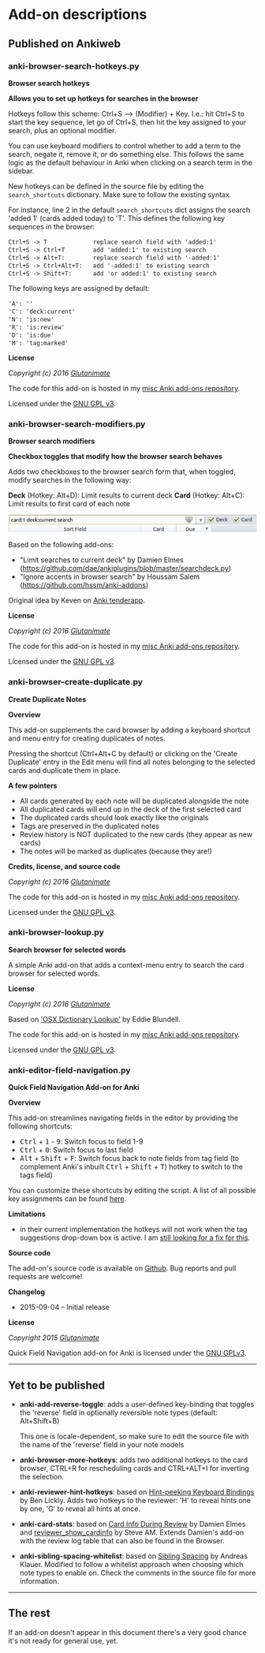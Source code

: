 # Add-on descriptions

## Published on Ankiweb

### anki-browser-search-hotkeys.py

**Browser search hotkeys**

**Allows you to set up hotkeys for searches in the browser**

Hotkeys follow this scheme: Ctrl+S –> (Modifier) + Key. I.e.: hit Ctrl+S to start the key sequence, let go of Ctrl+S, then hit the key assigned to  your search, plus an optional modifier.

You can use keyboard modifiers to control whether to add a term to the  search, negate it, remove it, or do something else. This follows the same  logic as the default behaviour in Anki when clicking on a search term in the sidebar.

New hotkeys can be defined in the source file by editing the `search_shortcuts` dictionary. Make sure to follow the existing syntax.

For instance, line 2 in the default `search_shortcuts` dict assigns the search
'added 1' (cards added today) to 'T'. This defines the following key sequences
in the browser:

    Ctrl+S -> T             replace search field with 'added:1'
    Ctrl+S -> Ctrl+T        add 'added:1' to existing search
    Ctrl+S -> Alt+T:        replace search field with '-added:1'
    Ctrl+S -> Ctrl+Alt+T:   add '-added:1' to existing search
    Ctrl+S -> Shift+T:      add 'or added:1' to existing search

The following keys are assigned by default:

    'A': ''
    'C': 'deck:current'
    'N': 'is:new'
    'R': 'is:review'
    'D': 'is:due'
    'M': 'tag:marked'

**License**

*Copyright (c) 2016 [Glutanimate](https://github.com/Glutanimate)*

The code for this add-on is hosted in my [misc Anki add-ons repository](https://github.com/Glutanimate/anki-addons-misc).

Licensed under the [GNU GPL v3](http://www.gnu.de/documents/gpl-3.0.en.html).

### anki-browser-search-modifiers.py

**Browser search modifiers**

**Checkbox toggles that modify how the browser search behaves**

Adds two checkboxes to the browser search form that, when toggled, modify searches in the following way:

**Deck** (Hotkey: Alt+D): Limit results to current deck
**Card** (Hotkey: Alt+C): Limit results to first card of each note

![screenshot](screenshots/anki-browser-search-modifiers.png)

Based on the following add-ons:

- "Limit searches to current deck" by Damien Elmes
   (https://github.com/dae/ankiplugins/blob/master/searchdeck.py)
- "Ignore accents in browser search" by Houssam Salem
   (https://github.com/hssm/anki-addons)

Original idea by Keven on [Anki tenderapp](https://anki.tenderapp.com/discussions/ankidesktop/17918-add-on-or-anki-feature-suggestion-show-only-front-card-in-browser-checkbox).

**License**

*Copyright (c) 2016 [Glutanimate](https://github.com/Glutanimate)*

The code for this add-on is hosted in my [misc Anki add-ons repository](https://github.com/Glutanimate/anki-addons-misc).

Licensed under the [GNU GPL v3](http://www.gnu.de/documents/gpl-3.0.en.html).

### anki-browser-create-duplicate.py

**Create Duplicate Notes**

**Overview**

This add-on supplements the card browser by adding a keyboard shortcut and menu entry for creating duplicates of notes.

Pressing the shortcut (Ctrl+Alt+C by default) or clicking on the 'Create Duplicate' entry in the Edit menu will find all notes belonging to the selected cards and duplicate them in place.

**A few pointers**

- All cards generated by each note will be duplicated alongside the note
- All duplicated cards will end up in the deck of the first selected card
- The duplicated cards should look exactly like the originals
- Tags are preserved in the duplicated notes
- Review history is NOT duplicated to the new cards (they appear as new cards)
- The notes will be marked as duplicates (because they are!)

**Credits, license, and source code**

*Copyright (c) 2016 [Glutanimate](https://github.com/Glutanimate)*

The code for this add-on is hosted in my [misc Anki add-ons repository](https://github.com/Glutanimate/anki-addons-misc).

Licensed under the [GNU GPL v3](http://www.gnu.de/documents/gpl-3.0.en.html).

### anki-browser-lookup.py

**Search browser for selected words**

A simple Anki add-on that adds a context-menu entry to search the card browser for selected words.

**License**

*Copyright (c) 2016 [Glutanimate](https://github.com/Glutanimate)*

Based on ['OSX Dictionary Lookup'](https://gist.github.com/eddie/ff3d820fb267ae26ca0e) by Eddie Blundell.

The code for this add-on is hosted in my [misc Anki add-ons repository](https://github.com/Glutanimate/anki-addons-misc).

Licensed under the [GNU GPL v3](http://www.gnu.de/documents/gpl-3.0.en.html).

### anki-editor-field-navigation.py

**Quick Field Navigation Add-on for Anki**

**Overview**

This add-on streamlines navigating fields in the editor by providing the following shortcuts:

- <kbd>Ctrl</kbd> + <kbd>1</kbd> - <kbd>9</kbd>: Switch focus to field 1-9
- <kbd>Ctrl</kbd> + <kbd>0</kbd>: Switch focus to last field
- <kbd>Alt</kbd> + <kbd>Shift</kbd> + <kbd>F</kbd>: Switch focus back to note fields from tag field (to complement Anki's inbuilt <kbd>Ctrl</kbd> + <kbd>Shift</kbd> + <kbd>T</kbd>) hotkey to switch to the tags field)

You can customize these shortcuts by editing the script. A list of all possible key assignments can be found [here](http://pyqt.sourceforge.net/Docs/PyQt4/qt.html#Key-enum).

**Limitations**

- in their current implementation the hotkeys will not work when the tag suggestions drop-down box is active. I am [still looking for a fix for this](https://anki.tenderapp.com/discussions/add-ons/4725-dd-on-development-unable-to-switch-editor-focus-back-to-web-view-when-tags-completer-is-active).

**Source code**

The add-on's source code is available on [Github](https://github.com/Glutanimate/anki-quick-field-navigation). Bug reports and pull requests are welcome!

**Changelog**

- 2015-09-04 – Initial release

**License**

*Copyright 2015 [Glutanimate](https://github.com/Glutanimate)*

Quick Field Navigation add-on for Anki is licensed under the [GNU GPLv3](http://www.gnu.de/documents/gpl-3.0.en.html).


-------------------------------

## Yet to be published

- **anki-add-reverse-toggle**: adds a user-defined key-binding that toggles the 'reverse' field in optionally reversible note types (default: Alt+Shift+B)
 
    This one is locale-dependent, so make sure to edit the source file with the name of the 'reverse' field in your note models

- **anki-browser-more-hotkeys**: adds two additional hotkeys to the card browser, CTRL+R for rescheduling cards and CTRL+ALT+I for inverting the selection.

- **anki-reviewer-hint-hotkeys**: based on [Hint-peeking Keyboard Bindings](https://ankiweb.net/shared/info/2616209911) by Ben Lickly. Adds two hotkeys to the reviewer: 'H' to reveal hints one by one, 'G' to reveal all hints at once.

- **anki-card-stats**: based on [Card Info During Review](https://ankiweb.net/shared/info/2179254157) by Damien Elmes and [reviewer_show_cardinfo](https://github.com/steveaw/anki_addons/blob/master/reviewer_show_cardinfo.py) by Steve AM. Extends Damien's add-on with the review log table that can also be found in the Browser.

- **anki-sibling-spacing-whitelist**: based on [Sibling Spacing](https://ankiweb.net/shared/info/2951410923) by Andreas Klauer. Modified to follow a whitelist approach when choosing which note types to enable on. Check the comments in the source file for more information.

------------------------

## The rest

If an add-on doesn't appear in this document there's a very good chance it's not ready for general use, yet.
